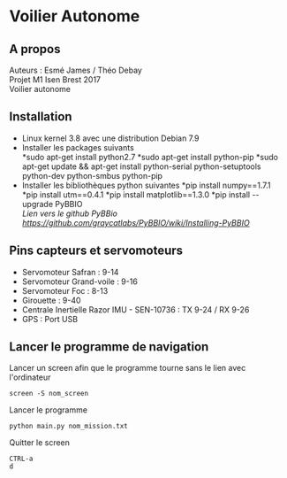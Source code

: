 # Voilier Autonome

## A propos

Auteurs : Esmé James / Théo Debay  
Projet M1 Isen Brest 2017  
Voilier autonome  

## Installation

* Linux kernel 3.8 avec une distribution Debian 7.9
* Installer les packages suivants  
	*sudo apt-get install python2.7
	*sudo apt-get install python-pip
	*sudo apt-get update && apt-get install python-serial python-setuptools python-dev python-smbus python-pip  
* Installer les bibliothèques python suivantes
	*pip install numpy==1.7.1
	*pip install utm==0.4.1
	*pip install matplotlib==1.3.0
	*pip install --upgrade PyBBIO  
		*Lien vers le github PyBBio https://github.com/graycatlabs/PyBBIO/wiki/Installing-PyBBIO*

## Pins capteurs et servomoteurs

* Servomoteur Safran : 9-14
* Servomoteur Grand-voile : 9-16
* Servomoteur Foc : 8-13
* Girouette : 9-40
* Centrale Inertielle Razor IMU - SEN-10736 : TX 9-24 / RX 9-26
* GPS : Port USB

## Lancer le programme de navigation

Lancer un screen afin que le programme tourne sans le lien avec l'ordinateur

	screen -S nom_screen  

Lancer le programme

	python main.py nom_mission.txt

Quitter le screen

	CTRL-a 
	d
	
